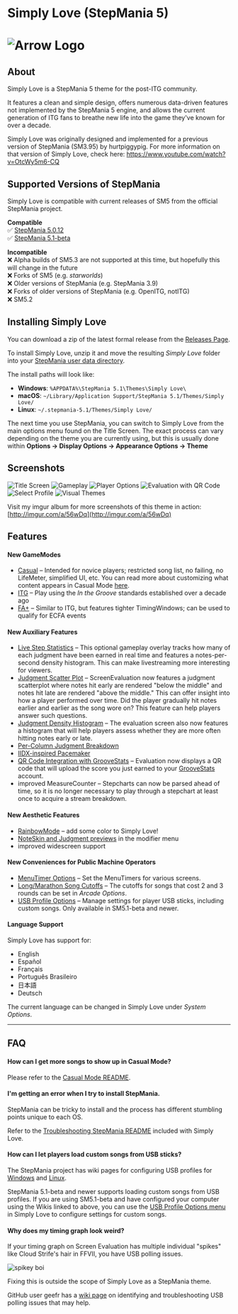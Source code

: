 # Simply Love (StepMania 5)

![Arrow Logo](https://i.imgur.com/oZmxyGo.png)
======================

## About

Simply Love is a StepMania 5 theme for the post-ITG community.

It features a clean and simple design, offers numerous data-driven features not implemented by the StepMania 5 engine, and allows the current generation of ITG fans to breathe new life into the game they've known for over a decade.

Simply Love was originally designed and implemented for a previous version of StepMania (SM3.95) by hurtpiggypig.  For more information on that version of Simply Love, check here:
https://www.youtube.com/watch?v=OtcWy5m6-CQ



## Supported Versions of StepMania

Simply Love is compatible with current releases of SM5 from the official StepMania project.

**Compatible**<br>
✅ [StepMania 5.0.12](https://github.com/stepmania/stepmania/releases/tag/v5.0.12)<br>
✅ [StepMania 5.1-beta](https://github.com/stepmania/stepmania/releases/tag/v5.1.0-b2)

**Incompatible**<br>
❌ Alpha builds of SM5.3 are not supported at this time, but hopefully this will change in the future<br>
❌ Forks of SM5 (e.g. *starworlds*)<br>
❌ Older versions of StepMania (e.g. StepMania 3.9)<br>
❌ Forks of older versions of StepMania (e.g. OpenITG, notITG)<br>
❌ SM5.2



## Installing Simply Love

You can download a zip of the latest formal release from the [Releases Page](https://github.com/quietly-turning/Simply-Love-SM5/releases/latest).

To install Simply Love, unzip it and move the resulting *Simply Love* folder into your [StepMania user data directory](https://github.com/stepmania/stepmania/wiki/User-Data-Locations).

The install paths will look like:

* **Windows**: `%APPDATA%\StepMania 5.1\Themes\Simply Love\`
* **macOS**: `~/Library/Application Support/StepMania 5.1/Themes/Simply Love/`
* **Linux**: `~/.stepmania-5.1/Themes/Simply Love/`

The next time you use StepMania, you can switch to Simply Love from the main options menu found on the Title Screen.  The exact process can vary depending on the theme you are currently using, but this is usually done within **Options → Display Options → Appearance Options → Theme**

## Screenshots

![Title Screen](https://i.imgur.com/tlKZad8l.png)
![Gameplay](https://i.imgur.com/6PRBIHil.png)
![Player Options](https://i.imgur.com/Jk5A4LTl.png)
![Evaluation with QR Code](https://i.imgur.com/TaApeGBl.png)
![Select Profile](https://i.imgur.com/bZc5xpll.png)
![Visual Themes](https://i.imgur.com/hGB1T4nl.png)

Visit my imgur album for more screenshots of this theme in action: [http://imgur.com/a/56wDq](http://imgur.com/a/56wDq)

## Features


#### New GameModes

* [Casual](http://imgur.com/zLLhDWQh.png) – Intended for novice players; restricted song list, no failing, no LifeMeter, simplified UI, etc.  You can read more about customizing what content appears in Casual Mode [here](./Other/CasualMode-README.md).
* [ITG](http://imgur.com/HS03hhJh.png) – Play using the *In the Groove* standards established over a decade ago
* [FA+](http://imgur.com/teZtlbih.png) – Similar to ITG, but features tighter TimingWindows; can be used to qualify for ECFA events

#### New Auxiliary Features

  * [Live Step Statistics](https://imgur.com/w4ddgSK.png) – This optional gameplay overlay tracks how many of each judgment have been earned in real time and features a notes-per-second density histogram.  This can make livestreaming more interesting for viewers.
  * [Judgment Scatter Plot](https://imgur.com/JK5Li2w.png) – ScreenEvaluation now features a judgment scatterplot where notes hit early are rendered "below the middle" and notes hit late are rendered "above the middle." This can offer insight into how a player performed over time. Did the player gradually hit notes earlier and earlier as the song wore on? This feature can help players answer such questions.
  * [Judgment Density Histogram](https://imgur.com/FAuieAf.png) – The evaluation screen also now features a histogram that will help players assess whether they are more often hitting notes early or late.
  * [Per-Column Judgment Breakdown](https://imgur.com/ErcvncM.png)
  * [IIDX-inspired Pacemaker](http://imgur.com/NwN8Fnbh.png)
  * [QR Code Integration with GrooveStats](https://imgur.com/olgg4hS.png) – Evaluation now displays a QR code that will upload the score you just earned to your [GrooveStats](http://groovestats.com/) account.
  * improved MeasureCounter – Stepcharts can now be parsed ahead of time, so it is no longer necessary to play through a stepchart at least once to acquire a stream breakdown.

#### New Aesthetic Features
 * [RainbowMode](http://i.imgur.com/aKsvrcch.png) – add some color to Simply Love!
 * [NoteSkin and Judgment previews](https://i.imgur.com/Jk5A4LT.png) in the modifier menu
 * improved widescreen support

#### New Conveniences for Public Machine Operators
  * [MenuTimer Options](https://i.imgur.com/SqbsMiw.png) – Set the MenuTimers for various screens.
  * [Long/Marathon Song Cutoffs](http://i.imgur.com/fzNJDVDh.png) – The cutoffs for songs that cost 2 and 3 rounds can be set in *Arcade Options*.
  * [USB Profile Options](https://i.imgur.com/ZgU9HGw.png) – Manage settings for player USB sticks, including custom songs.  Only available in SM5.1-beta and newer.

#### Language Support

Simply Love has support for:

  * English
  * Español
  * Français
  * Português Brasileiro
  * 日本語
  * Deutsch

The current language can be changed in Simply Love under *System Options*.


---

## FAQ

#### How can I get more songs to show up in Casual Mode?
Please refer to the [Casual Mode README](./Other/CasualMode-README.md).


#### I'm getting an error when I try to install StepMania.

StepMania can be tricky to install and the process has different stumbling points unique to each OS.

Refer to the [Troubleshooting StepMania README](./Other/TroubleshootingStepMania-README.md) included with Simply Love.

#### How can I let players load custom songs from USB sticks?

The StepMania project has wiki pages for configuring USB profiles for [Windows](https://github.com/stepmania/stepmania/wiki/Static-Mount-Points-for-USB-Profiles-(Windows)) and [Linux](https://github.com/stepmania/stepmania/wiki/Creating-Static-Mount-Points-For-USB-Profiles-%28Linux%29).

StepMania 5.1-beta and newer supports loading custom songs from USB profiles.  If you are using SM5.1-beta and have configured your computer using the Wikis linked to above, you can use the [USB Profile Options menu](https://i.imgur.com/ZgU9HGw.png) in Simply Love to configure settings for custom songs.


#### Why does my timing graph look weird?

If your timing graph on Screen Evaluation has multiple individual "spikes" like Cloud Strife's hair in FFVII, you have USB polling issues.

![spikey boi](https://i.imgur.com/oMAQKoM.jpg)

Fixing this is outside the scope of Simply Love as a StepMania theme.

GitHub user geefr has a [wiki page](https://github.com/geefr/stepmania-linux-goodies/wiki/So-You-Think-You-Have-Polling-Issues) on identifying and troubleshooting USB polling issues that may help.
